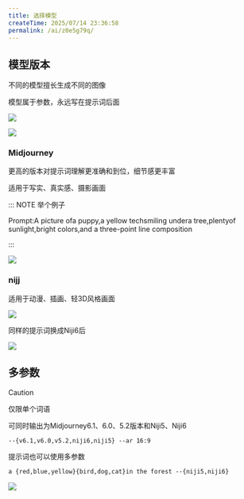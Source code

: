 ```yaml
---
title: 选择模型
createTime: 2025/07/14 23:36:58
permalink: /ai/z0e5g79q/
---
```

## 模型版本

不同的模型擅长生成不同的图像

模型属于参数，永远写在提示词后面

![](https://file.iglooblog.top/ai/%E6%88%AA%E5%B1%8F2025-07-13%2015.36.44.png)

![](https://file.iglooblog.top/ai/%E6%88%AA%E5%B1%8F2025-07-13%2015.37.38.png)

### Midjourney

更高的版本对提示词理解更准确和到位，细节感更丰富

适用于写实、真实感、摄影画面

::: NOTE 举个例子

Prompt:A picture ofa puppy,a yellow techsmiling undera tree,plentyof sunlight,bright colors,and a three-point line composition

:::

![](https://file.iglooblog.top/ai/%E6%88%AA%E5%B1%8F2025-07-13%2015.41.40.png)

### nijj

适用于动漫、插画、轻3D风格画面

![](https://file.iglooblog.top/ai/%E6%88%AA%E5%B1%8F2025-07-13%2015.40.16.png)

同样的提示词换成Niji6后

![](https://file.iglooblog.top/ai/%E6%88%AA%E5%B1%8F2025-07-13%2015.45.07.png)

## 多参数

> [!caution]
>
> 仅限单个词语

可同时输出为Midjourney6.1、6.0、5.2版本和Niji5、Niji6

```txt
--{v6.1,v6.0,v5.2,niji6,niji5} --ar 16:9
```

提示词也可以使用多参数

```txt
a {red,blue,yellow}{bird,dog,cat}in the forest --{niji5,niji6}
```

![](https://file.iglooblog.top/ai/%E6%88%AA%E5%B1%8F2025-08-03%2009.17.55.png)
